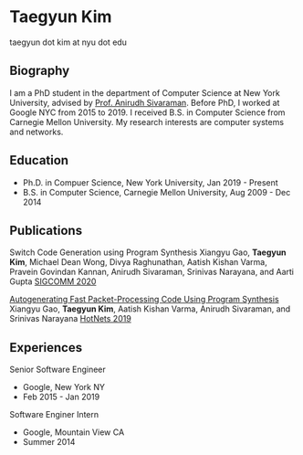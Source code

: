 # Taegyun Kim

taegyun dot kim at nyu dot edu

## Biography
I am a PhD student in the department of Computer Science at New York University,
advised by [Prof. Anirudh Sivaraman](https://cs.nyu.edu/~anirudh). Before PhD,
I worked at Google NYC from 2015 to 2019. I received B.S. in Computer Science
from Carnegie Mellon University. My research interests are computer systems and
networks.

## Education
- Ph.D. in Compuer Science, New York University, Jan 2019 - Present
- B.S. in Computer Science, Carnegie Mellon University, Aug 2009 - Dec 2014

## Publications

Switch Code Generation using Program Synthesis
    Xiangyu Gao, **Taegyun Kim**, Michael Dean Wong, Divya Raghunathan,
    Aatish Kishan Varma, Pravein Govindan Kannan, Anirudh Sivaraman, Srinivas Narayana, and Aarti Gupta
    [SIGCOMM 2020](https://conferences.sigcomm.org/sigcomm/2020/)


[Autogenerating Fast Packet-Processing Code Using Program Synthesis](https://dl.acm.org/doi/pdf/10.1145/3365609.3365858)
    Xiangyu Gao, **Taegyun Kim**, Aatish Kishan Varma, Anirudh Sivaraman, and Srinivas Narayana
    [HotNets 2019](https://conferences.sigcomm.org/hotnets/2019/)

## Experiences
Senior Software Engineer
- Google, New York NY
- Feb 2015 - Jan 2019

Software Enginer Intern
- Google, Mountain View CA
- Summer 2014
